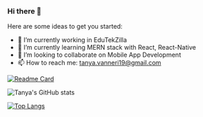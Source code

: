 ### Hi there 👋


Here are some ideas to get you started:

- 🔭 I’m currently working in EduTekZilla
- 🌱 I’m currently learning MERN stack with React, React-Native
- 👯 I’m looking to collaborate on Mobile App Development
- 📫 How to reach me: tanya.vanneri19@gmail.com

[![Readme Card](https://github-readme-stats.vercel.app/api/pin?username=tanya1019&repo=github-readme-stats)](https://github.com/tanya1019/tanya1019/github-readme-stats)

   
![Tanya's GitHub stats](https://github-readme-stats.vercel.app/api?username=tanya1019&theme=radical&show_icons=true)

[![Top Langs](https://github-readme-stats.vercel.app/api/top-langs/?username=tanya1019&layout=compact&theme=radical)](https://github.com/tanya1019/github-readme-stats)
